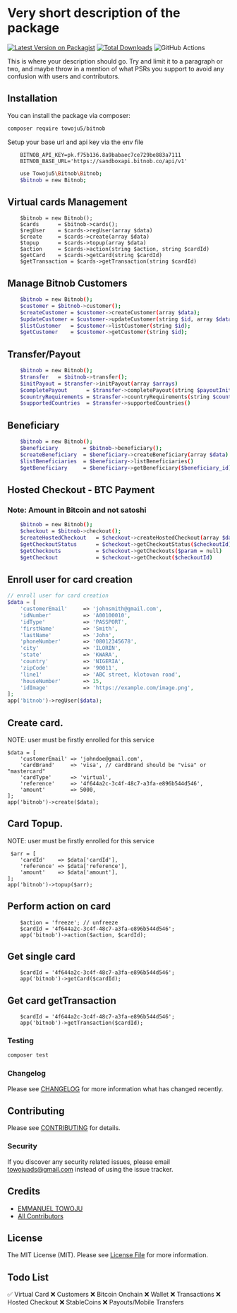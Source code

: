 # Very short description of the package

[![Latest Version on Packagist](https://img.shields.io/packagist/v/towoju5/bitnob.svg?style=flat-square)](https://packagist.org/packages/towoju5/bitnob)
[![Total Downloads](https://img.shields.io/packagist/dt/towoju5/bitnob.svg?style=flat-square)](https://packagist.org/packages/towoju5/bitnob)
![GitHub Actions](https://github.com/towoju5/bitnob/actions/workflows/main.yml/badge.svg)

This is where your description should go. Try and limit it to a paragraph or two, and maybe throw in a mention of what PSRs you support to avoid any confusion with users and contributors.

## Installation

You can install the package via composer:

```bash
composer require towoju5/bitnob
```

Setup your base url and api key via the env file
```env
    BITNOB_API_KEY=pk.f75b136.8a9babaec7ce729be883a7111
    BITNOB_BASE_URL='https://sandboxapi.bitnob.co/api/v1'
```

```bash
    use Towoju5\Bitnob\Bitnob;
    $bitnob = new Bitnob;
```


## Virtual cards Management
```
    $bitnob = new Bitnob();
    $cards      = $bitnob->cards();
    $regUser    = $cards->regUser(array $data)
    $create     = $cards->create(array $data)
    $topup      = $cards->topup(array $data)
    $action     = $cards->action(string $action, string $cardId)
    $getCard    = $cards->getCard(string $cardId)
    $getTransaction = $cards->getTransaction(string $cardId)
```



## Manage Bitnob Customers
```bash
    $bitnob = new Bitnob();
    $customer = $bitnob->customer();
    $createCustomer = $customer->createCustomer(array $data);
    $updateCustomer = $customer->updateCustomer(string $id, array $data);
    $listCustomer   = $customer->listCustomer(string $id);
    $getCustomer    = $customer->getCustomer(string $id);
```



## Transfer/Payout
```bash
    $bitnob = new Bitnob();
    $transfer   = $bitnob->transfer();
    $initPayout = $transfer->initPayout(array $arrays)
    $completePayout      = $transfer->completePayout(string $payoutInitId)
    $countryRequirements = $transfer->countryRequirements(string $country_code)
    $supportedCountries  = $transfer->supportedCountries()
```


## Beneficiary
```bash
    $bitnob = new Bitnob();
    $beneficiary        = $bitnob->beneficiary();
    $createBeneficiary  = $beneficiary->createBeneficiary(array $data)
    $listBeneficiaries  = $beneficiary->listBeneficiaries()
    $getBeneficiary     = $beneficiary->getBeneficiary($beneficiary_id)
```

## Hosted Checkout - BTC Payment
### Note:  Amount in Bitcoin and not satoshi
```bash
    $bitnob = new Bitnob();
    $checkout = $bitnob->checkout();
    $createHostedCheckout   = $checkout->createHostedCheckout(array $data)
    $getCheckoutStatus      = $checkout->getCheckoutStatus($checkoutId)
    $getCheckouts           = $checkout->getCheckouts($param = null)
    $getCheckout            = $checkout->getCheckout($checkoutId)
```


##
##
##
##
##
##
##



## Enroll user for card creation

```php
// enroll user for card creation
$data = [
    'customerEmail'     => 'johnsmith@gmail.com',
    'idNumber'          => 'A00100010',
    'idType'            => 'PASSPORT',
    'firstName'         => 'Smith',
    'lastName'          => 'John',
    'phoneNumber'       => '08012345678',
    'city'              => 'ILORIN',
    'state'             => 'KWARA',
    'country'           => 'NIGERIA',
    'zipCode'           => '90011',
    'line1'             => 'ABC street, klotovan road',
    'houseNumber'       => 15,
    'idImage'           => 'https://example.com/image.png',
];
app('bitnob')->regUser($data);
```
## Create card. 
NOTE: user must be firstly enrolled for this service
```
$data = [
    'customerEmail' => 'johndoe@gmail.com',
    'cardBrand'     => 'visa', // cardBrand should be "visa" or "mastercard"
    'cardType'      => 'virtual',
    'reference'     => '4f644a2c-3c4f-48c7-a3fa-e896b544d546',
    'amount'        => 5000,
];
app('bitnob')->create($data);
```

## Card Topup. 
NOTE: user must be firstly enrolled for this service
```
 $arr = [
    'cardId'    => $data['cardId'],
    'reference' => $data['reference'],
    'amount'    => $data['amount'],
];
app('bitnob')->topup($arr);
```

## Perform action on card 
```
    $action = 'freeze'; // unfreeze
    $cardId = '4f644a2c-3c4f-48c7-a3fa-e896b544d546';
    app('bitnob')->action($action, $cardId);
```

## Get single card 
```
    $cardId = '4f644a2c-3c4f-48c7-a3fa-e896b544d546';
    app('bitnob')->getCard($cardId);
```

## Get card getTransaction
```
    $cardId = '4f644a2c-3c4f-48c7-a3fa-e896b544d546';
    app('bitnob')->getTransaction($cardId);
```


### Testing

```bash
composer test
```

### Changelog

Please see [CHANGELOG](CHANGELOG.md) for more information what has changed recently.

## Contributing

Please see [CONTRIBUTING](CONTRIBUTING.md) for details.

### Security

If you discover any security related issues, please email towojuads@gmail.com instead of using the issue tracker.

## Credits

-   [EMMANUEL TOWOJU](https://github.com/towoju5)
-   [All Contributors](../../contributors)

## License

The MIT License (MIT). Please see [License File](LICENSE.md) for more information.

## Todo List


✅ Virtual Card
❌ Customers
❌ Bitcoin Onchain
❌ Wallet
❌ Transactions
❌ Hosted Checkout
❌ StableCoins
❌ Payouts/Mobile Transfers